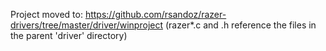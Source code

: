 Project moved to:
https://github.com/rsandoz/razer-drivers/tree/master/driver/winproject
(razer*.c and .h reference the files in the parent 'driver' directory)

